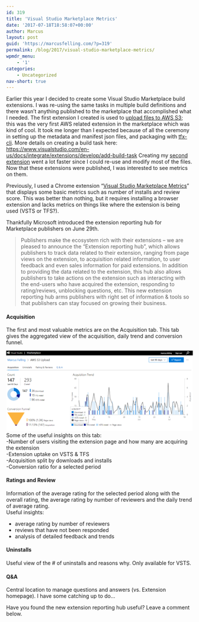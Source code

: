 ```yaml
---
id: 319
title: 'Visual Studio Marketplace Metrics'
date: '2017-07-18T18:58:07+00:00'
author: Marcus
layout: post
guid: 'https://marcusfelling.com/?p=319'
permalink: /blog/2017/visual-studio-marketplace-metrics/
wpmdr_menu:
    - '1'
categories:
    - Uncategorized
nav-short: true
---
```


Earlier this year I decided to create some Visual Studio Marketplace build extensions. I was re-using the same tasks in multiple build definitions and there wasn’t anything published to the marketplace that accomplished what I needed. The first extension I created is used to [upload files to AWS S3](https://marketplace.visualstudio.com/items?itemName=MFelling.AWSS3Upload); this was the very first AWS related extension in the marketplace which was kind of cool. It took me longer than I expected because of all the ceremony in setting up the metadata and manifest json files, and packaging with [tfx-cli](https://www.visualstudio.com/en-us/docs/integrate/extensions/develop/add-build-task#cli). More details on creating a build task here: <https://www.visualstudio.com/en-us/docs/integrate/extensions/develop/add-build-task> Creating my [second extension](https://marketplace.visualstudio.com/items?itemName=MFelling.AzureStorageUpload) went a lot faster since I could re-use and modify most of the files. Now that these extensions were published, I was interested to see metrics on them.

Previously, I used a Chrome extension “[Visual Studio Marketplace Metrics](https://chrome.google.com/webstore/detail/visual-studio-marketplace/fifncokofckhanlhmdacdnkbempmopbo?hl=en-GB&gl=GB)” that displays some basic metrics such as number of installs and review score. This was better than nothing, but it requires installing a browser extension and lacks metrics on things like where the extension is being used (VSTS or TFS?).

Thankfully Microsoft introduced the extension reporting hub for Marketplace publishers on June 29th.

> Publishers make the ecosystem rich with their extensions – we are pleased to announce the “Extension reporting hub”, which allows publishers to track data related to their extension, ranging from page views on the extension, to acquisition related information, to user feedback and even sales information for paid extensions. In addition to providing the data related to the extension, this hub also allows publishers to take actions on the extension such as interacting with the end-users who have acquired the extension, responding to rating/reviews, unblocking questions, etc. This new extension reporting hub arms publishers with right set of information &amp; tools so that publishers can stay focused on growing their business.

#### Acquisition

The first and most valuable metrics are on the Acquisition tab. This tab gives the aggregated view of the acquisition, daily trend and conversion funnel.

[![acquisitionTab](/content/uploads/2017/07/acquisitionTab.png)](/content/uploads/2017/07/acquisitionTab.png)  
Some of the useful insights on this tab:  
-Number of users visiting the extension page and how many are acquiring the extension  
-Extension uptake on VSTS &amp; TFS  
-Acquisition split by downloads and installs  
-Conversion ratio for a selected period

#### **Ratings and Review**

Information of the average rating for the selected period along with the overall rating, the average rating by number of reviewers and the daily trend of average rating.  
Useful insights:

- average rating by number of reviewers
- reviews that have not been responded
- analysis of detailed feedback and trends

#### **Uninstalls**

Useful view of the # of uninstalls and reasons why. Only available for VSTS.

#### Q&amp;A

Central location to manage questions and answers (vs. Extension homepage). I have some catching up to do…

Have you found the new extension reporting hub useful? Leave a comment below.